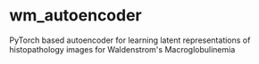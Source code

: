 # wm_autoencoder
PyTorch based autoencoder for learning latent representations of histopathology images for Waldenstrom's Macroglobulinemia
